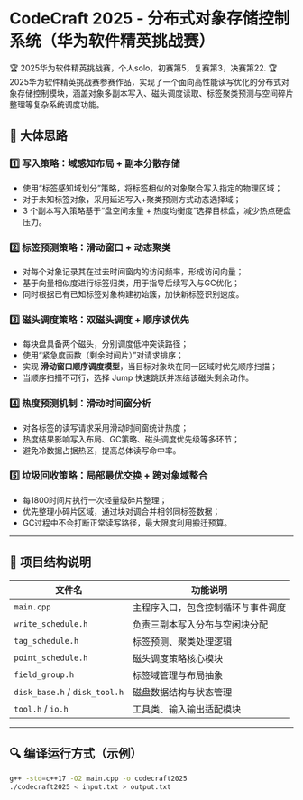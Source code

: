 # CodeCraft 2025 - 分布式对象存储控制系统（华为软件精英挑战赛）
🏆 2025华为软件精英挑战赛，个人solo，初赛第5，复赛第3，决赛第22.
🏆 2025华为软件精英挑战赛参赛作品，实现了一个面向高性能读写优化的分布式对象存储控制模块，涵盖对象多副本写入、磁头调度读取、标签聚类预测与空间碎片整理等复杂系统调度功能。



## 🧠 大体思路

### 1️⃣ 写入策略：域感知布局 + 副本分散存储

- 使用“标签感知域划分”策略，将标签相似的对象聚合写入指定的物理区域；
- 对于未知标签对象，采用延迟写入+聚类预测方式动态选择域；
- 3 个副本写入策略基于“盘空间余量 + 热度均衡度”选择目标盘，减少热点硬盘压力。

### 2️⃣ 标签预测策略：滑动窗口 + 动态聚类

- 对每个对象记录其在过去时间窗内的访问频率，形成访问向量；
- 基于向量相似度进行标签归类，用于指导后续写入与GC优化；
- 同时根据已有已知标签对象构建初始簇，加快新标签识别速度。

### 3️⃣ 磁头调度策略：双磁头调度 + 顺序读优先

- 每块盘具备两个磁头，分别调度低冲突读路径；
- 使用“紧急度函数（剩余时间片）”对请求排序；
- 实现 **滑动窗口顺序调度模型**，当目标对象块在同一区域时优先顺序扫描；
- 当顺序扫描不可行，选择 Jump 快速跳跃并冻结该磁头剩余动作。

### 4️⃣ 热度预测机制：滑动时间窗分析

- 对各标签的读写请求采用滑动时间窗统计热度；
- 热度结果影响写入布局、GC策略、磁头调度优先级等多环节；
- 避免冷数据占据热区，提高总体读写命中率。

### 5️⃣ 垃圾回收策略：局部最优交换 + 跨对象域整合

- 每1800时间片执行一次轻量级碎片整理；
- 优先整理小碎片区域，通过块对调合并相邻同标签数据；
- GC过程中不会打断正常读写路径，最大限度利用搬迁预算。

---

## 🧩 项目结构说明

| 文件名 | 功能说明 |
|--------|----------|
| `main.cpp` | 主程序入口，包含控制循环与事件调度 |
| `write_schedule.h` | 负责三副本写入分布与空闲块分配 |
| `tag_schedule.h` | 标签预测、聚类处理逻辑 |
| `point_schedule.h` | 磁头调度策略核心模块 |
| `field_group.h` | 标签域管理与布局抽象 |
| `disk_base.h` / `disk_tool.h` | 磁盘数据结构与状态管理 |
| `tool.h` / `io.h` | 工具类、输入输出适配模块 |

---

## 🔍 编译运行方式（示例）

```bash
g++ -std=c++17 -O2 main.cpp -o codecraft2025
./codecraft2025 < input.txt > output.txt
